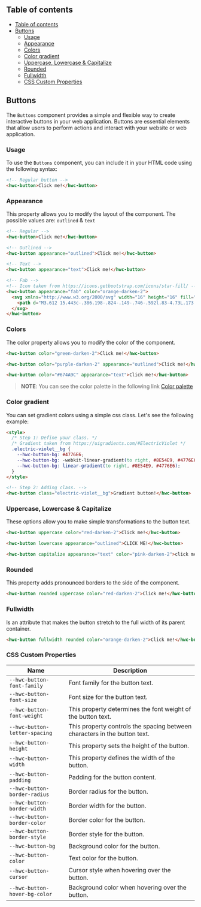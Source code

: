 ## Table of contents

- [Table of contents](#table-of-contents)
- [Buttons](#buttons)
  - [Usage](#usage)
  - [Appearance](#appearance)
  - [Colors](#colors)
  - [Color gradient](#color-gradient)
  - [Uppercase, Lowercase \& Capitalize](#uppercase-lowercase--capitalize)
  - [Rounded](#rounded)
  - [Fullwidth](#fullwidth)
  - [CSS Custom Properties](#css-custom-properties)


## Buttons

The `Buttons` component provides a simple and flexible way to create interactive buttons in your web application. Buttons are essential elements that allow users to perform actions and interact with your website or web application.

### Usage

To use the `Buttons` component, you can include it in your HTML code using the following syntax:

```html
<!-- Regular button -->
<hwc-button>Click me!</hwc-button>
```

### Appearance

This property allows you to modify the layout of the component. The possible values are: `outlined` & `text`

```html
<!-- Regular -->
<hwc-button>Click me!</hwc-button>

<!-- Outlined -->
<hwc-button appearance="outlined">Click me!</hwc-button>

<!-- Text -->
<hwc-button appearance="text">Click me!</hwc-button>

<!-- Fab -->
<!-- Icon taken from https://icons.getbootstrap.com/icons/star-fill/ -->
<hwc-button appearance="fab" color="orange-darken-2">
  <svg xmlns="http://www.w3.org/2000/svg" width="16" height="16" fill="currentColor" class="bi bi-star-fill" viewBox="0 0 16 16">
    <path d="M3.612 15.443c-.386.198-.824-.149-.746-.592l.83-4.73L.173 6.765c-.329-.314-.158-.888.283-.95l4.898-.696L7.538.792c.197-.39.73-.39.927 0l2.184 4.327 4.898.696c.441.062.612.636.282.95l-3.522 3.356.83 4.73c.078.443-.36.79-.746.592L8 13.187l-4.389 2.256z"/>
  </svg>
</hwc-button>
```

### Colors

The color property allows you to modify the color of the component.

```html
<hwc-button color="green-darken-2">Click me!</hwc-button>

<hwc-button color="purple-darken-2" appearance="outlined">Click me!</hwc-button>

<hwc-button color="#674A9C" appearance="text">Click me!</hwc-button>
```

> **NOTE**: You can see the color palette in the following link [Color palette](https://github.com/holejs/web-components/blob/main/src/assets/colors.css)

### Color gradient

You can set gradient colors using a simple css class. Let's see the following example:

```html
<style>
  /* Step 1: Define your class. */
  /* Gradient taken from https://uigradients.com/#ElectricViolet */
  .electric-violet__bg {
    --hwc-button-bg: #4776E6;
    --hwc-button-bg: -webkit-linear-gradient(to right, #8E54E9, #4776E6);
    --hwc-button-bg: linear-gradient(to right, #8E54E9, #4776E6);
  }
</style>

<!-- Step 2: Adding class. -->
<hwc-button class="electric-violet__bg">Gradient button!</hwc-button>
```

### Uppercase, Lowercase & Capitalize

These options allow you to make simple transformations to the button text.

```html
<hwc-button uppercase color="red-darken-2">Click me!</hwc-button>

<hwc-button lowercase appearance="outlined">CLICK ME!</hwc-button>

<hwc-button capitalize appearance="text" color="pink-darken-2">click me!</hwc-button>
```

### Rounded

This property adds pronounced borders to the side of the component.

```html
<hwc-button rounded uppercase color="red-darken-2">Click me!</hwc-button>
```

### Fullwidth

Is an attribute that makes the button stretch to the full width of its parent container.

```html
<hwc-button fullwidth rounded color="orange-darken-2">Click me!</hwc-button>
```

### CSS Custom Properties

| Name                              | Description                                     |
| --------------------------------- | ----------------------------------------------- |
| `--hwc-button-font-family`            | Font family for the button text.                |
| `--hwc-button-font-size`              | Font size for the button text.                  |
| `--hwc-button-font-weight` | This property determines the font weight of the button text. |
| `--hwc-button-letter-spacing` | This property controls the spacing between characters in the button text. |
| `--hwc-button-height` | This property sets the height of the button. |
| `--hwc-button-width` | This property defines the width of the button. |
| `--hwc-button-padding`                | Padding for the button content.                 |
| `--hwc-button-border-radius`          | Border radius for the button.                   |
| `--hwc-button-border-width`           | Border width for the button.                    |
| `--hwc-button-border-color`           | Border color for the button.                    |
| `--hwc-button-border-style`           | Border style for the button.                    |
| `--hwc-button-bg`       | Background color for the button.                |
| `--hwc-button-color`                  | Text color for the button.                      |
| `--hwc-button-cursor`                 | Cursor style when hovering over the button.     |
| `--hwc-button-hover-bg-color` | Background color when hovering over the button. |

